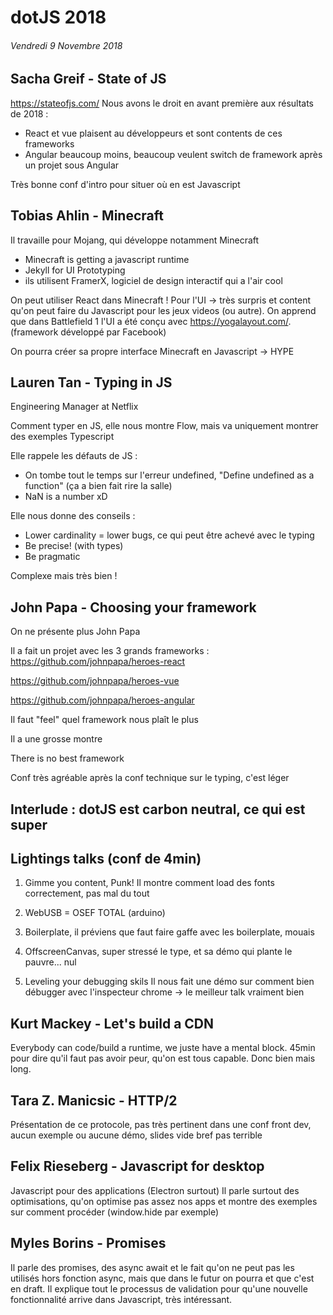 # dotJS 2018
###### Vendredi 9 Novembre 2018

## Sacha Greif - State of JS

https://stateofjs.com/
Nous avons le droit en avant première aux résultats de 2018 :
- React et vue plaisent au développeurs et sont contents de ces frameworks
- Angular beaucoup moins, beaucoup veulent switch de framework après un projet sous Angular

Très bonne conf d'intro pour situer où en est Javascript

## Tobias Ahlin - Minecraft

Il travaille pour Mojang, qui développe notamment Minecraft

- Minecraft is getting a javascript runtime
- Jekyll for UI Prototyping
- ils utilisent FramerX, logiciel de design interactif qui a l'air cool

On peut utiliser React dans Minecraft ! Pour l'UI -> très surpris et content qu'on peut faire du Javascript pour les jeux videos (ou autre).
On apprend que dans Battlefield 1 l'UI a été conçu avec https://yogalayout.com/. (framework développé par Facebook)

On pourra créer sa propre interface Minecraft en Javascript -> HYPE

## Lauren Tan - Typing in JS

Engineering Manager at Netflix

Comment typer en JS, elle nous montre Flow, mais va uniquement montrer des exemples Typescript

Elle rappele les défauts de JS :
- On tombe tout le temps sur l'erreur undefined, "Define undefined as a function" (ça a bien fait rire la salle)
- NaN is a number xD

Elle nous donne des conseils :
- Lower cardinality = lower bugs, ce qui peut être achevé avec le typing
- Be precise! (with types)
- Be pragmatic

Complexe mais très bien !

## John Papa - Choosing your framework

On ne présente plus John Papa

Il a fait un projet avec les 3 grands frameworks :
https://github.com/johnpapa/heroes-react

https://github.com/johnpapa/heroes-vue

https://github.com/johnpapa/heroes-angular

Il faut "feel" quel framework nous plaît le plus

Il a une grosse montre

There is no best framework

Conf très agréable après la conf technique sur le typing, c'est léger

## Interlude : dotJS est carbon neutral, ce qui est super

## Lightings talks (conf de 4min)

1) Gimme you content, Punk!
Il montre comment load des fonts correctement, pas mal du tout

2) WebUSB = OSEF TOTAL (arduino)

3) Boilerplate, il préviens que faut faire gaffe avec les boilerplate, mouais

4) OffscreenCanvas, super stressé le type, et sa démo qui plante le pauvre... nul

5) Leveling your debugging skils
Il nous fait une démo sur comment bien débugger avec l'inspecteur chrome -> le meilleur talk vraiment bien

## Kurt Mackey - Let's build a CDN

Everybody can code/build a runtime, we juste have a mental block.
45min pour dire qu'il faut pas avoir peur, qu'on est tous capable.
Donc bien mais long.

## Tara Z. Manicsic - HTTP/2

Présentation de ce protocole, pas très pertinent dans une conf front dev, aucun exemple ou aucune démo, slides vide bref pas terrible

## Felix Rieseberg - Javascript for desktop

Javascript pour des applications (Electron surtout)
Il parle surtout des optimisations, qu'on optimise pas assez nos apps et montre des exemples sur comment procéder (window.hide par exemple)

## Myles Borins - Promises

Il parle des promises, des async await et le fait qu'on ne peut pas les utilisés hors fonction async, mais que dans le futur on pourra et que c'est en draft.
Il explique tout le processus de validation pour qu'une nouvelle fonctionnalité arrive dans Javascript, très intéressant.


